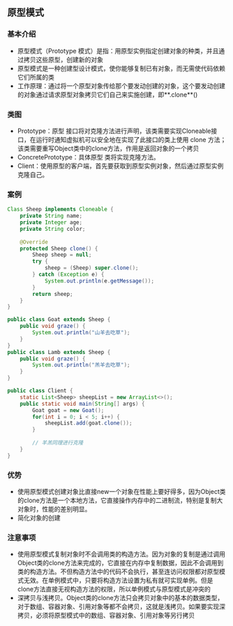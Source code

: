 ## 原型模式

### 基本介绍

+ 原型模式（Prototype 模式）是指：用原型实例指定创建对象的种类，并且通过拷贝这些原型，创建新的对象
+ 原型模式是一种创建型设计模式，使你能够复制已有对象，而无需使代码依赖它们所属的类
+ 工作原理：通过将一个原型对象传给那个要发动创建的对象，这个要发动创建的对象通过请求原型对象拷贝它们自己来实施创建，即**.clone**()

### 类图

+ Prototype：原型 接口将对克隆方法进行声明，该类需要实现Cloneable接口，在运行时通知虚拟机可以安全地在实现了此接口的类上使用 clone 方法；该类需要重写Object类中的clone方法，作用是返回对象的一个拷贝
+ ConcretePrototype：具体原型 类将实现克隆方法。
+ Client：使用原型的客户端，首先要获取到原型实例对象，然后通过原型实例克隆自己。

### 案例

```java
Class Sheep implements Cloneable {
    private String name;
    private Integer age;
    private String color;
    
    @Override
    protected Sheep clone() {
        Sheep sheep = null;
        try {
            sheep = (Sheep) super.clone();
        } catch (Exception e) {
            System.out.println(e.getMessage());
        }
        return sheep;
    }
}

public class Goat extends Sheep {
    public void graze() {
        System.out.println("山羊去吃草");
    }
}
public class Lamb extends Sheep {
    public void graze() {
        System.out.println("羔羊去吃草");
    }
}

public class Client {
    static List<Sheep> sheepList = new ArrayList<>();
    public static void main(String[] args) {
        Goat goat = new Goat();
        for(int i = 0; i < 5; i++) {
            sheepList.add(goat.clone());
        }
        
        // 羊羔同理进行克隆
    }
}
```

### 优势

+ 使用原型模式创建对象比直接new一个对象在性能上要好得多，因为Object类的clone方法是一个本地方法，它直接操作内存中的二进制流，特别是复制大对象时，性能的差别明显。
+ 简化对象的创建

### 注意事项 

+ 使用原型模式复制对象时不会调用类的构造方法。因为对象的复制是通过调用Object类的clone方法来完成的，它直接在内存中复制数据，因此不会调用到类的构造方法。不但构造方法中的代码不会执行，甚至连访问权限都对原型模式无效。在单例模式中，只要将构造方法设置为私有就可实现单例。但是clone方法直接无视构造方法的权限，所以单例模式与原型模式是冲突的
+ 深拷贝与浅拷贝。Object类的clone方法只会拷贝对象中的基本的数据类型，对于数组、容器对象、引用对象等都不会拷贝，这就是浅拷贝。如果要实现深拷贝，必须将原型模式中的数组、容器对象、引用对象等另行拷贝



